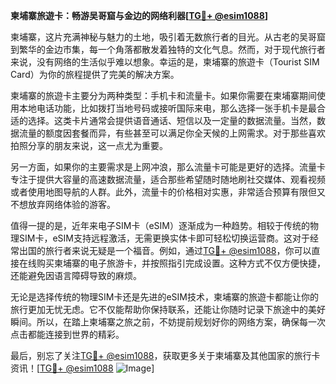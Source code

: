 **柬埔寨旅遊卡：畅游吴哥窟与金边的网络利器[[TG💪+ @esim1088](https://t.me/s/esim1088)]**

柬埔寨，这片充满神秘与魅力的土地，吸引着无数旅行者的目光。从古老的吴哥窟到繁华的金边市集，每一个角落都散发着独特的文化气息。然而，对于现代旅行者来说，没有网络的生活似乎难以想象。幸运的是，柬埔寨的旅遊卡（Tourist SIM Card）为你的旅程提供了完美的解决方案。

柬埔寨的旅遊卡主要分为两种类型：手机卡和流量卡。如果你需要在柬埔寨期间使用本地电话功能，比如拨打当地号码或接听国际来电，那么选择一张手机卡是最合适的选择。这类卡片通常会提供语音通话、短信以及一定量的数据流量。当然，数据流量的额度因套餐而异，有些甚至可以满足你全天候的上网需求。对于那些喜欢拍照分享的朋友来说，这一点尤为重要。

另一方面，如果你的主要需求是上网冲浪，那么流量卡可能是更好的选择。流量卡专注于提供大容量的高速数据流量，适合那些希望随时随地刷社交媒体、观看视频或者使用地图导航的人群。此外，流量卡的价格相对实惠，非常适合预算有限但又不想放弃网络体验的游客。

值得一提的是，近年来电子SIM卡（eSIM）逐渐成为一种趋势。相较于传统的物理SIM卡，eSIM支持远程激活，无需更换实体卡即可轻松切换运营商。这对于经常出国的旅行者来说无疑是一个福音。例如，通过[TG💪+ @esim1088](https://t.me/s/esim1088)，你可以直接在线购买柬埔寨的电子旅游卡，并按照指引完成设置。这种方式不仅方便快捷，还能避免因语言障碍导致的麻烦。

无论是选择传统的物理SIM卡还是先进的eSIM技术，柬埔寨的旅遊卡都能让你的旅行更加无忧无虑。它不仅能帮助你保持联系，还能让你随时记录下旅途中的美好瞬间。所以，在踏上柬埔寨之旅之前，不妨提前规划好你的网络方案，确保每一次点击都能连接到世界的精彩。

最后，别忘了关注[TG💪+ @esim1088](https://t.me/s/esim1088)，获取更多关于柬埔寨及其他国家的旅行卡资讯！[[TG💪+ @esim1088](https://t.me/s/esim1088) ![Image](https://i.postimg.cc/4NQfJmqS/Snipaste-2025-05-13-00-14-12.png)]